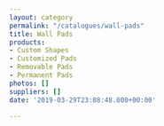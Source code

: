 ```yaml
---
layout: category
permalink: "/catalogues/wall-pads"
title: Wall Pads
products:
- Custom Shapes
- Customized Pads
- Removable Pads
- Permanent Pads
photos: []
suppliers: []
date: '2019-03-29T23:08:48.000+00:00'

---
```


